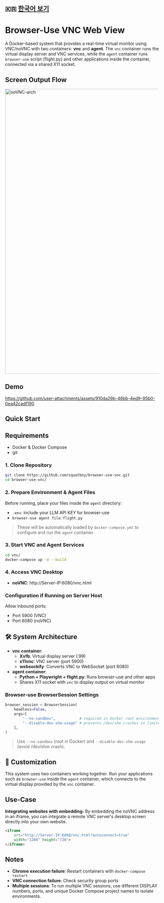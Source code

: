 ## 🇰🇷 [한국어 보기](README.ko.md)

# Browser-Use VNC Web View

A Docker-based system that provides a real-time virtual monitor using VNC/noVNC with two containers: **vnc** and **agent**. The `vnc` container runs the virtual display server and VNC services, while the `agent` container runs `browser-use` script (flight.py) and other applications inside the container, connected via a shared X11 socket.

## Screen Output Flow

<img width="996" height="933" alt="noVNC-arch" src="https://github.com/user-attachments/assets/d86b43ec-4204-4a94-ae86-01c63c39dfe1" />

## Demo

https://github.com/user-attachments/assets/910da29b-46bb-4ed9-95b0-0ea42cadf190

## Quick Start

## Requirements
- Docker & Docker Compose
- git

### 1. Clone Repository
```bash
git clone https://github.com/squatboy/browser-use-vnc.git
cd browser-use-vnc/
```

### 2. Prepare Environment & Agent Files
Before running, place your files inside the `agent` directory:
- `.env`: include your LLM API KEY for browser-use
- `browser-use agent file`: `flight.py`

> These will be automatically loaded by `docker-compose.yml` to configure and run the `agent` container.

### 3. Start VNC and Agent Services
```bash
cd vnc/
docker-compose up -d --build
```

### 4. Access VNC Desktop
- **noVNC**: http://Server-IP:6080/vnc.html

### Configuration if Running on Server Host
Allow inbound ports:
- Port 5900 (VNC)
- Port 6080 (noVNC)

## 🛠️ System Architecture

- **vnc container**:
  - **Xvfb**: Virtual display server (:99)
  - **x11vnc**: VNC server (port 5900)
  - **websockify**: Converts VNC to WebSocket (port 6080)
- **agent container**:
  - **Python + Playwright + flight.py**: Runs browser-use and other apps
  - Shares X11 socket with `vnc` to display output on virtual monitor

### Browser-use BrowserSession Settings

```python
browser_session = BrowserSession(
    headless=False,
    args=[
        "--no-sandbox",           # required in Docker root environments
        "--disable-dev-shm-usage" # prevents /dev/shm crashes in limited containers
    ],
)
```
> Use `--no-sandbox` (root in Docker) and `--disable-dev-shm-usage` (avoid /dev/shm crash).


## 📝 Customization
This system uses two containers working together. Run your applications such as `browser-use` inside the `agent` container, which connects to the virtual display provided by the `vnc` container.

## Use-Case
**Integrating websites with embedding:**
By embedding the noVNC address in an iframe, you can integrate a remote VNC server's desktop screen directly into your own website.

```html
<iframe
    src="http://Server-IP:6080/vnc.html?autoconnect=true"
    width="1280" height="720">
</iframe>
```

## Notes

- **Chrome execution failure**: Restart containers with `docker-compose restart`
- **VNC connection failure**: Check security group ports
- **Multiple sessions**: To run multiple VNC sessions, use different DISPLAY numbers, ports, and unique Docker Compose project names to isolate environments.
